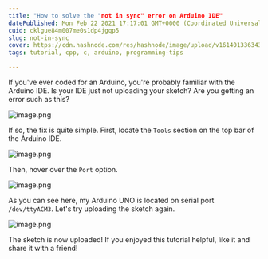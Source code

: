```yaml
---
title: "How to solve the "not in sync" error on Arduino IDE"
datePublished: Mon Feb 22 2021 17:17:01 GMT+0000 (Coordinated Universal Time)
cuid: cklgue84m007me0s1dp4jgqp5
slug: not-in-sync
cover: https://cdn.hashnode.com/res/hashnode/image/upload/v1614013363435/5bhcuH_Lz.jpeg
tags: tutorial, cpp, c, arduino, programming-tips

---
```


If you've ever coded for an Arduino, you're probably familiar with the Arduino IDE. Is your IDE just not uploading your sketch? Are you getting an error such as this?


![image.png](https://cdn.hashnode.com/res/hashnode/image/upload/v1614013525427/6NaWEQkj2.png)

If so, the fix is quite simple. First, locate the `Tools` section on the top bar of the Arduino IDE.


![image.png](https://cdn.hashnode.com/res/hashnode/image/upload/v1614013862476/muxNYwQ3d.png)


Then, hover over the `Port` option.


![image.png](https://cdn.hashnode.com/res/hashnode/image/upload/v1614013908338/YQM2ySkcW.png)

As you can see here, my Arduino UNO is located on serial port `/dev/ttyACM3`. Let's try uploading the sketch again.


![image.png](https://cdn.hashnode.com/res/hashnode/image/upload/v1614014106789/eA2dMPle3.png)

The sketch is now uploaded! If you enjoyed this tutorial helpful, like it and share it with a friend!